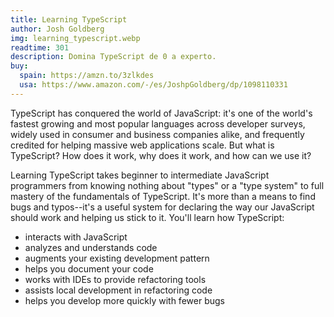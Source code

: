 ```yaml
---
title: Learning TypeScript
author: Josh Goldberg
img: learning_typescript.webp
readtime: 301
description: Domina TypeScript de 0 a experto.
buy:
  spain: https://amzn.to/3zlkdes
  usa: https://www.amazon.com/-/es/JoshpGoldberg/dp/1098110331
---
```


TypeScript has conquered the world of JavaScript: it's one of the world's fastest growing and most popular languages across developer surveys, widely used in consumer and business companies alike, and frequently credited for helping massive web applications scale. But what is TypeScript? How does it work, why does it work, and how can we use it?

Learning TypeScript takes beginner to intermediate JavaScript programmers from knowing nothing about "types" or a "type system" to full mastery of the fundamentals of TypeScript. It's more than a means to find bugs and typos--it's a useful system for declaring the way our JavaScript should work and helping us stick to it. You'll learn how TypeScript:

- interacts with JavaScript
- analyzes and understands code
- augments your existing development pattern
- helps you document your code
- works with IDEs to provide refactoring tools
- assists local development in refactoring code
- helps you develop more quickly with fewer bugs
